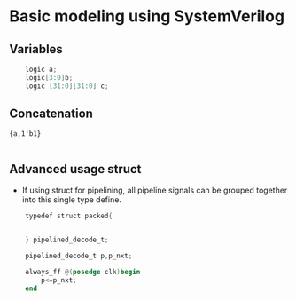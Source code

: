 # Basic modeling using SystemVerilog
## Variables
```verilog
    logic a;
    logic[3:0]b;
    logic [31:0][31:0] c;


```
## Concatenation
```
{a,1'b1}


```
## Advanced usage struct
- If using struct for pipelining, all pipeline signals can be grouped together into this single type define.

```verilog
    typedef struct packed{


    } pipelined_decode_t;

    pipelined_decode_t p,p_nxt;

    always_ff @(posedge clk)begin
        p<=p_nxt;
    end
```